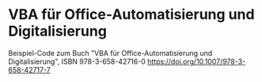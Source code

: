 # VBA für Office-Automatisierung und Digitalisierung

Beispiel-Code zum Buch "VBA für Office-Automatisierung und Digitalisierung",
ISBN 978-3-658-42716-0
https://doi.org/10.1007/978-3-658-42717-7
